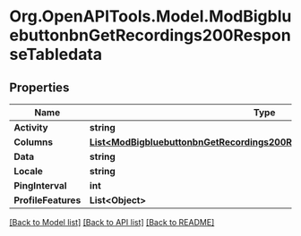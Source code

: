 # Org.OpenAPITools.Model.ModBigbluebuttonbnGetRecordings200ResponseTabledata

## Properties

Name | Type | Description | Notes
------------ | ------------- | ------------- | -------------
**Activity** | **string** |  | 
**Columns** | [**List&lt;ModBigbluebuttonbnGetRecordings200ResponseTabledataColumnsInner&gt;**](ModBigbluebuttonbnGetRecordings200ResponseTabledataColumnsInner.md) |  | 
**Data** | **string** |  | 
**Locale** | **string** |  | 
**PingInterval** | **int** |  | 
**ProfileFeatures** | **List&lt;Object&gt;** |  | 

[[Back to Model list]](../README.md#documentation-for-models) [[Back to API list]](../README.md#documentation-for-api-endpoints) [[Back to README]](../README.md)

